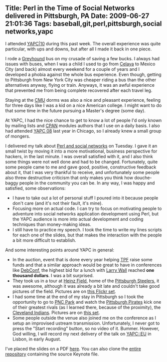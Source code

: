 Title: Perl in the Time of Social Networks delivered in Pittsburgh, PA
Date: 2009-06-27 21:01:36
Tags: baseball,git,perl,pittsburgh,social networks,yapc
---
I attended <a href="http://yapc10.org">YAPC|10</a> during this past week. The overall experience was quite particular, with ups and downs, but after all I made it back in one piece.

I rode a <a href="http://twitter.com/GreyhoundBus">Greyhound</a> bus on my crusade of saving a few bucks. I always had issues with buses, when I was a child I used to go from <a href="http://en.wikipedia.org/wiki/Celaya">Celaya</a> to Mexico City (and back) almost every weekend for a couple of years and I developed a phobia against the whole bus experience. Even though, getting to Pittsburgh from New York City was cheaper riding a bus than the other alternatives anyway, flying or train. Anyways, it was an awful experience that prevented me from being complete recovered after each travel leg.

Staying at the <a href="http://en.wikipedia.org/wiki/Carnegie_Mellon_University">CMU</a> dorms was also a nice and pleasant experience, feeling for three days like I was a kid on a nice American college. I might want to do that some time in the future pursuing a Master's degree (some day).

At YAPC, I had the nice chance to get to know a lot of people I'd only known by mailing lists and <a href="http://search.cpan.org/">CPAN</a> modules authors that I use on a daily basis. I also had attended <a href="http://conferences.mongueurs.net/yn2008/">YAPC 08</a> last year in Chicago, so I already knew a small group of mongers.

I delivered my talk about <a href="http://www.google.com/url?sa=t&amp;source=web&amp;ct=res&amp;cd=2&amp;url=http%3A%2F%2Fyapc10.org%2Fyn2009%2Ftalk%2F2019&amp;ei=TNhGSsz2E4uMtgf2nO28Ag&amp;usg=AFQjCNEOfDGg0lJfxNaCoXuwrHtWkMeutA&amp;sig2=3I6CebhFGNvJikg_451vbA">Perl and social networks</a> on Tuesday. I gave it an small twist by moving it into a more motivational, business perspective for hackers, in the last minute. I was overall satisfied with it, and I also think some things were not well done and had to be changed. Fortunately, quite some people came to me and gave good, positive, constructive feedback about it, that I was very thankful to receive, and unfortunately some people also threw destructive criticism that only makes you think how douche-baggy people in the community you can be. In any way, I was happy and satisfied, some observations:
<ul>
	<li>I have to take out a lot of personal stuff I poured into it because people don't care (and it's not their fault, it's mine).</li>
	<li>Focusing more on actual code. I can try to focus on motivating people to adventure into social networks application development using Perl, but the YAPC audience is more into actual development and coding techniques than money-making ideas.</li>
	<li>I still have to practice my speech. I took the time to write my lines scripts for each one of the slides, but that makes the interaction with the people a bit more difficult to establish.</li>
</ul>
And some interesting points around YAPC in general:
<ul>
	<li>In the auction, event that is done every year helping <a href="http://www.perlfoundation.org/">TPF</a> raise some funds and that a similar approach would be great to have in conferences like <a href="http://debconf.org">DebConf</a>, the highest bid for a lunch with <a href="http://en.wikipedia.org/wiki/Larry_Wall">Larry Wall</a> reached <strong>one thousand dollars</strong>. I was a bit surprised.</li>
	<li>They took us in a tour at <a href="http://en.wikipedia.org/wiki/Heinz_Field">Heinz Field</a>, home of the <a href="http://en.wikipedia.org/wiki/Pittsburgh_Steelers">Pittsburgh Steelers</a>, it was awesome, although it was already a bit late and couldn't take good pictures of the field. Pictures are on <a href="http://www.flickr.com/photos/raquelydavid/sets/72157620471209726/">this Flickr set</a>.</li>
	<li>I had some time at the end of my stay in Pittsburgh so I took the opportunity to go to <a href="http://en.wikipedia.org/wiki/Pnc_park">PNC Park</a> and watch the <a href="http://en.wikipedia.org/wiki/Pittsburgh_Pirates">Pittsburgh Pirates</a> kick one of their greatest rivals (as I learned there, because of the proximity), the <a href="http://en.wikipedia.org/wiki/Cleveland_Indians">Cleveland Indians</a>. Pictures are on <a href="http://www.flickr.com/photos/raquelydavid/sets/72157620543866974/">this set</a>.</li>
	<li>Some people outside the venue also joined me on the conference as I setup an improvised ustream transmission. Unfortunately, I never got to press the "Start recording" button, so no video of it. Bummer. However, God willing, I will record my next delivery of the talk on <a href="http://yapceurope2009.org/ye2009/talk/2028">YAPC::EU</a> in Lisbon, in early August.</li>
</ul>
I've placed the slides on a PDF <a href="http://github.com/damog/perl-socnet/blob/master/Perl%20in%20the%20Time%20of%20Social%20Networks.pdf">here</a>. You can also clone the <a href="http://github.com/damog/perl-socnet">entire repository</a> containing the source Keynote file.